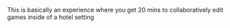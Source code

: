 This is basically an experience where you get 20 mins to collaboratively edit games inside of a hotel setting

